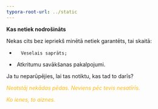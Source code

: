 ```yaml
---
typora-root-url: ../static
---
```


**Kas netiek nodrošināts**

Nekas cits bez iepriekš minētā netiek garantēts, tai skaitā:

-   	Veselais saprāts;
- ​	Atkritumu savākšanas pakalpojumi.

Ja tu neparūpējies, lai tas notiktu, kas tad to darīs?





<span style="color:#fdb913;">*Neatstāj nekādas pēdas. Neviens pēc tevis nesatīrīs.*</span>

<span style="color:#fdb913;">*Ko ienes, to aiznes.*</span>




